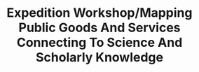 ---
dateStart: 2007-08-14
dateEnd:
title: "Expedition Workshop/Mapping Public Goods And Services Connecting To Science And Scholarly Knowledge"
venue: "Office of Intergovernmental Solutions"
organizer: "Susan B. Turnbull"
credit:
city: "Washington, DC"
state:
country: USA
pdfLink: 20070814-expedition-mapping-goods.pdf
venueImages:
---